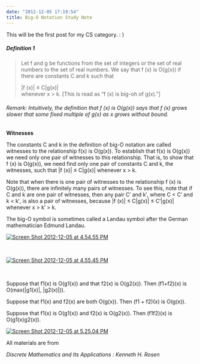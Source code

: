 ```yaml
---
date: "2012-12-05 17:19:54"
title: Big-O Notation Study Note
---
```


This will be the first post for my CS category. : )

##### Definition 1

> Let f and g be functions from the set of integers or the set of real numbers to the set of real numbers. We say that f (x) is O(g(x)) if there are constants C and k such that
>
> |f (x)| ≤ C|g(x)|  
>  whenever x > k. [This is read as “f (x) is big-oh of g(x).”]

###### Remark: Intuitively, the definition that f (x) is O(g(x)) says that f (x) grows slower that some fixed multiple of g(x) as x grows without bound.

<div>
<b>Witnesses</b>

The constants C and k in the definition of big-O notation are called witnesses to the relationship f(x) is O(g(x)). To establish that f(x) is O(g(x)) we need only one pair of witnesses to this relationship. That is, to show that f (x) is O(g(x)), we need find only one pair of constants C and k, the witnesses, such that |f (x)| ≤ C|g(x)| whenever x > k.

Note that when there is one pair of witnesses to the relationship f (x) is O(g(x)), there are infinitely many pairs of witnesses. To see this, note that if C and k are one pair of witnesses, then any pair C′ and k′, where C < C′ and k < k′, is also a pair of witnesses, because |f (x)| ≤ C|g(x)| ≤ C′|g(x)| whenever x > k′ > k.

The big-O symbol is sometimes called a Landau symbol after the German mathematician Edmund Landau.

</div>

[![](https://architech-blog.s3-ap-southeast-1.amazonaws.com/content/images/uploads/2012/12/Screen-Shot-2012-12-05-at-4.54.55-PM-300x93.png "Screen Shot 2012-12-05 at 4.54.55 PM")](https://architech-blog.s3-ap-southeast-1.amazonaws.com/content/images/uploads/2012/12/Screen-Shot-2012-12-05-at-4.54.55-PM.png)

<div> 

[![](https://architech-blog.s3-ap-southeast-1.amazonaws.com/content/images/uploads/2012/12/Screen-Shot-2012-12-05-at-4.55.45-PM-300x40.png "Screen Shot 2012-12-05 at 4.55.45 PM")](https://architech-blog.s3-ap-southeast-1.amazonaws.com/content/images/uploads/2012/12/Screen-Shot-2012-12-05-at-4.55.45-PM.png)

</div> 

Suppose that f1(x) is O(g1(x)) and that f2(x) is O(g2(x)). Then (f1+f2)(x) is O(max(|g1(x)|, |g2(x)|)).

Suppose that f1(x) and f2(x) are both O(g(x)). Then (f1 + f2)(x) is O(g(x)).

Suppose that f1(x) is O(g1(x)) and f2(x) is O(g2(x)). Then (f1f2)(x) is O(g1(x)g2(x)).

[![](https://architech-blog.s3-ap-southeast-1.amazonaws.com/content/images/uploads/2012/12/Screen-Shot-2012-12-05-at-5.25.04-PM-300x32.png "Screen Shot 2012-12-05 at 5.25.04 PM")](https://architech-blog.s3-ap-southeast-1.amazonaws.com/content/images/uploads/2012/12/Screen-Shot-2012-12-05-at-5.25.04-PM.png)

All materials are from

<address>Discrete Mathematics and Its Applications : Kenneth H. Rosen</address>
